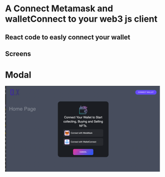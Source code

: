 # A Connect Metamask and walletConnect to your web3 js client 
## React code to easly connect your wallet 


## Screens 

# Modal 
![alt text](./screens/modal.png)

